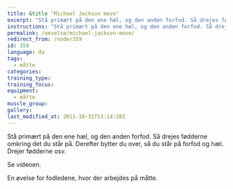 ```yaml
---
title: &title "Michael Jackson move"
excerpt: "Stå primært på den ene hæl, og den anden forfod. Så drejes fødderne omkring det du står på. Derefter bytter du over, så du står på forfod og hæl. Drejer fødderne osv."
instructions: "Stå primært på den ene hæl, og den anden forfod. Så drejes fødderne omkring det du står på. Derefter bytter du over, så du står på forfod og hæl. Drejer fødderne osv."
permalink: /oevelse/michael-jackson-move/
redirect_from: /node/359
id: 359
language: da
tags:
  - måtte
categories:
training_type: 
training_focus: 
equipment:
  - måtte
muscle_group:
gallery:
last_modified_at: 2011-10-31T13:14:28Z
---
```


Stå primært på den ene hæl, og den anden forfod. Så drejes fødderne omkring det du står på. Derefter bytter du over, så du står på forfod og hæl. Drejer fødderne osv.

Se videoen.

En øvelse for fodledene, hvor der arbejdes på måtte.
